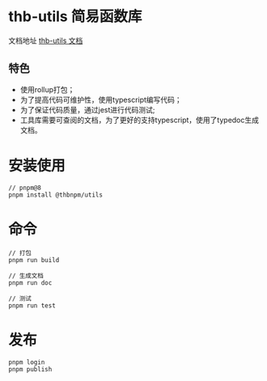 # thb-utils 简易函数库

文档地址 [thb-utils 文档](https://thbgh.github.io/thb-utils/)


## 特色

- 使用rollup打包； 
- 为了提高代码可维护性，使用typescript编写代码； 
- 为了保证代码质量，通过jest进行代码测试; 
- 工具库需要可查阅的文档，为了更好的支持typescript，使用了typedoc生成文档。


# 安装使用

```shell
// pnpm@8
pnpm install @thbnpm/utils
```

# 命令

```shell
// 打包
pnpm run build

// 生成文档
pnpm run doc

// 测试
pnpm run test
```

# 发布

```shell
pnpm login
pnpm publish
```
